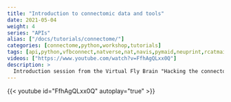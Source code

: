 ```yaml
---
title: "Introduction to connectomic data and tools"
date: 2021-05-04
weight: 4
series: "APIs"
alias: ["/docs/tutorials/connectome/"]
categories: [connectome,python,workshop,tutorials]
tags: [api,python,vfbconnect,natverse,nat,navis,pymaid,neuprint,rcatmaid,r]
videos: ["https://www.youtube.com/watch?v=FfhAgQLxx0Q"]
description: >
  Introduction session from the Virtual Fly Brain "Hacking the connectome" workshop that was run in collaboration with the Drosophila Connectomics Group based at the Dept of Zoology, University of Cambridge.
---
```


{{< youtube id="FfhAgQLxx0Q" autoplay="true" >}}

